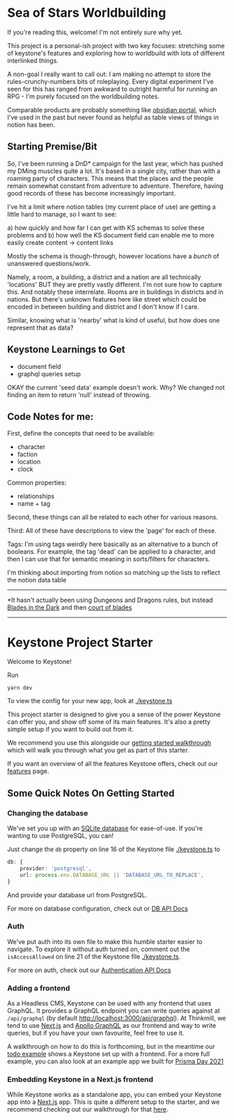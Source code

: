 # Sea of Stars Worldbuilding

If you're reading this, welcome! I'm not entirely sure why yet.

This project is a personal-ish project with two key focuses: stretching some of keystone's features and exploring how to worldbuild with lots of different interlinked things.

A non-goal I really want to call out: I am making no attempt to store the rules-crunchy-numbers bits of roleplaying. Every digital experiment I've seen for this has ranged from awkward to outright harmful for running an RPG - I'm purely focused on the worldbuilding notes.

Comparable products are probably something like [obsidian portal](https://www.obsidianportal.com/), which I've used in the past but never found as helpful as table views of things in notion has been.

## Starting Premise/Bit

So, I've been running a DnD\* campaign for the last year, which has pushed my DMing muscles quite a lot. It's based in a single city, rather than with a roaming party of characters. This means that the places and the people remain somewhat constant from adventure to adventure. Therefore, having good records of these has become increasingly important.

I've hit a limit where notion tables (my current place of use) are getting a little hard to manage, so I want to see:

a) how quickly and how far I can get with KS schemas to solve these problems and
b) how well the KS document field can enable me to more easily create content -> content links

Mostly the schema is though-through, however locations have a _bunch_ of unanswered questions/work.

Namely, a room, a building, a district and a nation are all technically 'locations' BUT they are pretty vastly different. I'm not sure how to capture this. And notably these interrelate. Rooms are in buildings in districts and in nations. But there's unknown features here like street which could be encoded in between building and district and I don't know if I care.

Similar, knowing what is 'nearby' what is kind of useful, but how does one represent that as data?

## Keystone Learnings to Get

- document field
- graphql queries setup

OKAY the current 'seed data' example doesn't work. Why? We changed not finding an item to return 'null' instead of throwing.

## Code Notes for me:

First, define the concepts that need to be available:

- character
- faction
- location
- clock

Common properties:

- relationships
- name + tag

Second, these things can all be related to each other for various reasons.

Third: All of these have descriptions to view the 'page' for each of these.

Tags: I'm using tags weirdly here basically as an alternative to a bunch of booleans. For example, the tag 'dead' can be applied to a character, and then I can use that for semantic meaning in sorts/filters for characters.

I'm thinking about importing from notion so matching up the lists to reflect the notion data table

---

\*It hasn't actually been using Dungeons and Dragons rules, but instead [Blades in the Dark](https://bladesinthedark.com/) and then [court of blades](https://acoupleofdrakes.itch.io/)

---

# Keystone Project Starter

Welcome to Keystone!

Run

```
yarn dev
```

To view the config for your new app, look at [./keystone.ts](./keystone.ts)

This project starter is designed to give you a sense of the power Keystone can offer you, and show off some of its main features. It's also a pretty simple setup if you want to build out from it.

We recommend you use this alongside our [getting started walkthrough](https://keystonejs.com/docs/walkthroughs/getting-started-with-create-keystone-app) which will walk you through what you get as part of this starter.

If you want an overview of all the features Keystone offers, check out our [features](https://keystonejs.com/why-keystone#features) page.

## Some Quick Notes On Getting Started

### Changing the database

We've set you up with an [SQLite database](https://keystonejs.com/docs/apis/config#sqlite) for ease-of-use. If you're wanting to use PostgreSQL, you can!

Just change the `db` property on line 16 of the Keystone file [./keystone.ts](./keystone.ts) to

```typescript
db: {
    provider: 'postgresql',
    url: process.env.DATABASE_URL || 'DATABASE_URL_TO_REPLACE',
}
```

And provide your database url from PostgreSQL.

For more on database configuration, check out or [DB API Docs](https://keystonejs.com/docs/apis/config#db)

### Auth

We've put auth into its own file to make this humble starter easier to navigate. To explore it without auth turned on, comment out the `isAccessAllowed` on line 21 of the Keystone file [./keystone.ts](./keystone.ts).

For more on auth, check out our [Authentication API Docs](https://keystonejs.com/docs/apis/auth#authentication-api)

### Adding a frontend

As a Headless CMS, Keystone can be used with any frontend that uses GraphQL. It provides a GraphQL endpoint you can write queries against at `/api/graphql` (by default [http://localhost:3000/api/graphql](http://localhost:3000/api/graphql)). At Thinkmill, we tend to use [Next.js](https://nextjs.org/) and [Apollo GraphQL](https://www.apollographql.com/docs/react/get-started/) as our frontend and way to write queries, but if you have your own favourite, feel free to use it.

A walkthrough on how to do this is forthcoming, but in the meantime our [todo example](https://github.com/keystonejs/keystone-react-todo-demo) shows a Keystone set up with a frontend. For a more full example, you can also look at an example app we built for [Prisma Day 2021](https://github.com/keystonejs/prisma-day-2021-workshop)

### Embedding Keystone in a Next.js frontend

While Keystone works as a standalone app, you can embed your Keystone app into a [Next.js](https://nextjs.org/) app. This is quite a different setup to the starter, and we recommend checking out our walkthrough for that [here](https://keystonejs.com/docs/walkthroughs/embedded-mode-with-sqlite-nextjs#how-to-embed-keystone-sq-lite-in-a-next-js-app).
